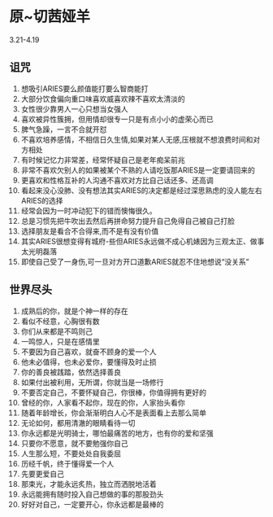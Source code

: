 # 原~切茜娅羊
3.21-4.19
## 诅咒
1.	想吸引ARIES要么颜值能打要么智商能打
2.	大部分饮食偏向重口味喜欢威喜欢辣不喜欢太清淡的
3.	女性很少靠男人一心只想当女强人
4.	喜欢被异性簇拥，但用情却很专一只是有点小小的虚荣心而已
5.	脾气急躁，一言不合就开怼
6.	不喜欢培养感情，不相信日久生情,如果对某人无感,压根就不想浪费时间和对方相处
7.	有时候记忆力非常差，经常怀疑自己是老年痴呆前兆
8.	非常不喜欢欠别人的如果被某个不熟的人请吃饭那ARIES是一定要请回来的
9.	更喜欢和性格互补的人沟通不喜欢对方比自己话还多、还高调
10.	看起来没心没肺、没有想法其实ARIES的决定都是经过深思熟虑的没人能左右ARIES的选择
11.	经常会因为一时冲动犯下的错而懊悔很久。
12.	总是习惯先把牛吹出去然后再拼命努力提升自己免得自己被自己打脸
13.	选择朋友是看合不合得来,而不是有没有价值
14.	其实ARIES很想变得有城府-些但ARIES永远做不成心机婊因为三观太正、做事太光明磊落
15.	即使自己受了一身伤,可一旦对方开口道歉ARIES就忍不住地想说“没关系”

## 世界尽头

1.	成熟后的你，就是个神一样的存在
2.	看似不经意，心胸很有数
3.	你们从来都是不鸣则己
4.	一鸣惊人，只是在感情里
5.	不要因为自己喜欢，就奋不顾身的爱一个人
6.	他未必值得，也未必爱你，要懂得及时止损
7.	你的善良被践踏，依然选择善良
8.	如果付出被利用，无所谓，你就当是一场修行
9.	不要否定自己，不要怀疑自己，你很棒，你值得拥有更好的
10.	曾经的你，人家看不起你，现在的你，人家抬头看你
11.	随着年龄增长，你会渐渐明白人心不是表面看上去那么简单
12.	无论如何，都用清澈的眼睛看待一切
13.	你永远都是光明骑士，哪怕最痛苦的地方，也有你的爱和坚强
14.	只要你不愿意，就不要勉强你自己
15.	人生那么短，不要处处自我委屈
16.	历经千帆，终于懂得爱一个人
17.	先要更爱自己
18.	那束光，才能永远炙热，独立而洒脱地活着
19.	永远能拥有随时投入自己想做的事的那股劲头
20.	好好对自己，一定要开心，你永远都是最棒的
